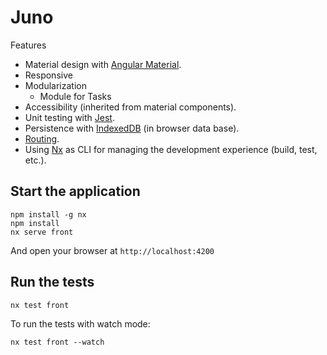# Juno

Features

- Material design with [Angular Material](https://material.angular.io/).
- Responsive
- Modularization
  - Module for Tasks
- Accessibility (inherited from material components).
- Unit testing with [Jest](https://jestjs.io).
- Persistence with [IndexedDB](https://developer.mozilla.org/en-US/docs/Web/API/IndexedDB_API) (in browser data base).
- [Routing](https://angular.io/guide/router).
- Using [Nx](https://nx.dev) as CLI for managing the development experience (build, test, etc.). 

## Start the application

```
npm install -g nx
npm install
nx serve front
```

And open your browser at ```http://localhost:4200```

## Run the tests

```
nx test front
```

To run the tests with watch mode:

```
nx test front --watch
```
